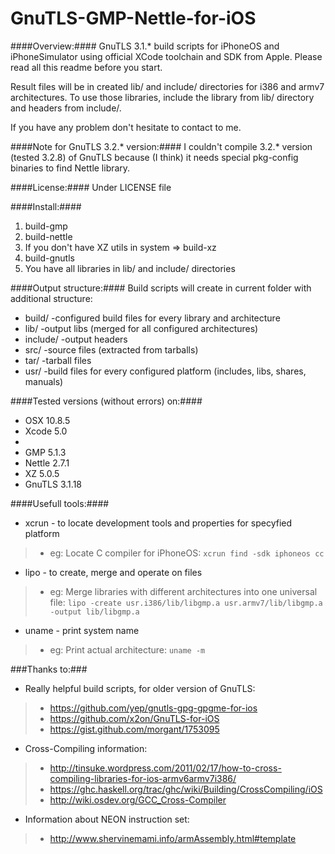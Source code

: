 GnuTLS-GMP-Nettle-for-iOS
=========================
####Overview:####
GnuTLS 3.1.* build scripts for iPhoneOS and iPhoneSimulator using official XCode toolchain and SDK from Apple.
Please read all this readme before you start.

Result files will be in created lib/ and include/ directories for i386 and armv7 architectures.
To use those libraries, include the library from lib/ directory and headers from include/.

If you have any problem don't hesitate to contact to me.

 
####Note for GnuTLS 3.2.* version:####
I couldn't compile 3.2.* version (tested 3.2.8) of GnuTLS because (I think) it needs special pkg-config binaries to find Nettle library.
 

####License:####
Under LICENSE file

 
####Install:####

 1. build-gmp
 2. build-nettle
 3. If you don't have XZ utils in system => build-xz
 4. build-gnutls
 5. You have all libraries in lib/ and include/ directories
 
 
####Output structure:####
Build scripts will create in current folder with additional structure:

  * build/    -configured build files for every library and architecture
  * lib/		-output libs (merged for all configured architectures)
  * include/	-output headers
  * src/		-source files (extracted from tarballs)
  * tar/		-tarball files
  * usr/		-build files for every configured platform (includes, libs, shares, manuals)


####Tested versions (without errors) on:####
* OSX	10.8.5
* Xcode	5.0
* 
* GMP 	5.1.3
* Nettle	2.7.1
* XZ		5.0.5
* GnuTLS	3.1.18
  

####Usefull tools:####
* xcrun - to locate development tools and properties for specyfied platform
 >+ eg: 	Locate C compiler for iPhoneOS: 
		`xcrun find -sdk iphoneos cc`
* lipo - to create, merge and operate on files
 >+ eg: 	Merge libraries with different architectures into one universal file: 
		`lipo -create usr.i386/lib/libgmp.a usr.armv7/lib/libgmp.a -output lib/libgmp.a`
* uname - print system name
 >+ eg: 	Print actual architecture: 
		`uname -m`

###Thanks to:###
* Really helpful build scripts, for older version of GnuTLS:
>* <https://github.com/yep/gnutls-gpg-gpgme-for-ios>
>* <https://github.com/x2on/GnuTLS-for-iOS>
>* <https://gist.github.com/morgant/1753095>

* Cross-Compiling information:
>* <http://tinsuke.wordpress.com/2011/02/17/how-to-cross-compiling-libraries-for-ios-armv6armv7i386/>
>* <https://ghc.haskell.org/trac/ghc/wiki/Building/CrossCompiling/iOS>
>* <http://wiki.osdev.org/GCC_Cross-Compiler>

* Information about NEON instruction set:
>* <http://www.shervinemami.info/armAssembly.html#template>